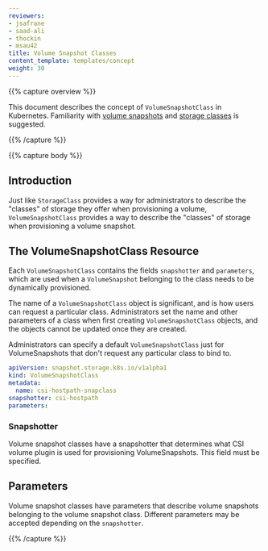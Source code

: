 ```yaml
---
reviewers:
- jsafrane
- saad-ali
- thockin
- msau42
title: Volume Snapshot Classes
content_template: templates/concept
weight: 30
---
```


{{% capture overview %}}

This document describes the concept of `VolumeSnapshotClass` in Kubernetes. Familiarity
with [volume snapshots](/docs/concepts/storage/volume-snapshots/) and
[storage classes](/docs/concepts/storage/storage-classes) is suggested.

{{% /capture %}}


{{% capture body %}}

## Introduction

Just like `StorageClass` provides a way for administrators to describe the "classes"
of storage they offer when provisioning a volume, `VolumeSnapshotClass` provides a
way to describe the "classes" of storage when provisioning a volume snapshot.

## The VolumeSnapshotClass Resource

Each `VolumeSnapshotClass` contains the fields `snapshotter` and `parameters`,
which are used when a `VolumeSnapshot` belonging to the class needs to be
dynamically provisioned.

The name of a `VolumeSnapshotClass` object is significant, and is how users can
request a particular class. Administrators set the name and other parameters
of a class when first creating `VolumeSnapshotClass` objects, and the objects cannot
be updated once they are created.

Administrators can specify a default `VolumeSnapshotClass` just for VolumeSnapshots
that don't request any particular class to bind to.

```yaml
apiVersion: snapshot.storage.k8s.io/v1alpha1
kind: VolumeSnapshotClass
metadata:
  name: csi-hostpath-snapclass
snapshotter: csi-hostpath
parameters:
```

### Snapshotter

Volume snapshot classes have a snapshotter that determines what CSI volume plugin is
used for provisioning VolumeSnapshots. This field must be specified.

## Parameters

Volume snapshot classes have parameters that describe volume snapshots belonging to
the volume snapshot class. Different parameters may be accepted depending on the
`snapshotter`.

{{% /capture %}}